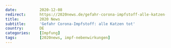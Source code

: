 ```yaml
---
date:          2020-12-08
redirect:      https://2020news.de/gefahr-corona-impfstoff-alle-katzen-tot/
title:         2020 News
subtitle:      'Gefahr Corona-Impfstoff: alle Katzen tot'
country:       DE
categories:    [Impfung]
tags:          [2020news, impf-nebenwirkungen]
---
```

